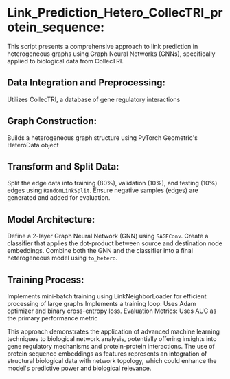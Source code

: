 # Link_Prediction_Hetero_CollecTRI_protein_sequence:

This script presents a comprehensive approach to link prediction in heterogeneous graphs using Graph Neural Networks (GNNs), specifically applied to biological data from CollecTRI. 

## Data Integration and Preprocessing: 
Utilizes CollecTRI, a database of gene regulatory interactions

## Graph Construction: 
Builds a heterogeneous graph structure using PyTorch Geometric's HeteroData object

## Transform and Split Data:
Split the edge data into training (80%), validation (10%), and testing (10%) edges using `RandomLinkSplit`.
Ensure negative samples (edges) are generated and added for evaluation.

## Model Architecture: 
Define a 2-layer Graph Neural Network (GNN) using `SAGEConv`. 
Create a classifier that applies the dot-product between source and destination node embeddings. 
Combine both the GNN and the classifier into a final heterogeneous model using `to_hetero`.

## Training Process: 
Implements mini-batch training using LinkNeighborLoader for efficient processing of large graphs
Implements a training loop: Uses Adam optimizer and binary cross-entropy loss.
Evaluation Metrics: Uses AUC as the primary performance metric

This approach demonstrates the application of advanced machine learning techniques to biological network analysis, potentially offering insights into gene regulatory mechanisms and protein-protein interactions. The use of protein sequence embeddings as features represents an integration of structural biological data with network topology, which could enhance the model's predictive power and biological relevance.

